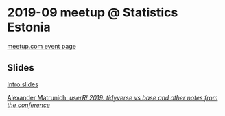 2019-09 meetup @ Statistics Estonia
================

[meetup.com event
page](https://www.meetup.com/r-tallinn/events/264212143/)

## Slides

[Intro slides](https://r-tallinn.github.io/2019-09-statistics-estonia/slides/intro-slides#1)

[Alexander Matrunich: *userR! 2019: tidyverse vs base and other notes from the conference*](http://rpubs.com/malexan/tallinn_r_20190924)
